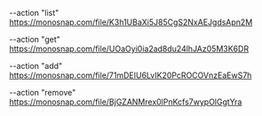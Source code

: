 --action "list" https://monosnap.com/file/K3h1UBaXi5J85CgS2NxAEJgdsApn2M

--action "get" https://monosnap.com/file/UOaOyi0ia2ad8du24lhJAz05M3K6DR

--action "add" https://monosnap.com/file/71mDEIU6LvIK20PcROCOVnzEaEwS7h

--action "remove" https://monosnap.com/file/BjGZANMrex0lPnKcfs7wypOlGgtYra
